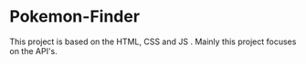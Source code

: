 # Pokemon-Finder
This project  is based on the HTML, CSS and JS . Mainly this project focuses on the API's.
